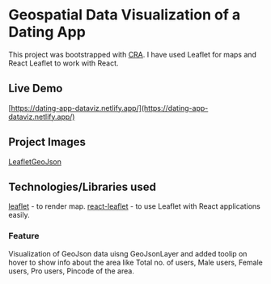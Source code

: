 # Geospatial Data Visualization of a Dating App

This project was bootstrapped with [CRA](https://github.com/facebook/create-react-app). I have used Leaflet for maps and React Leaflet to work with React.

## Live Demo
[https://dating-app-dataviz.netlify.app/](https://dating-app-dataviz.netlify.app/)

## Project Images
[LeafletGeoJson](https://i.ibb.co/g6zLQjj/Screenshot-435.png)

## Technologies/Libraries used
[leaflet](https://leafletjs.com/) - to render map. 
[react-leaflet](https://react-leaflet.js.org/) - to use Leaflet with React applications easily.

### Feature
Visualization of GeoJson data uisng GeoJsonLayer and added toolip on hover to show info about the area like Total no. of users, Male users, Female users, Pro users, Pincode of the area.



